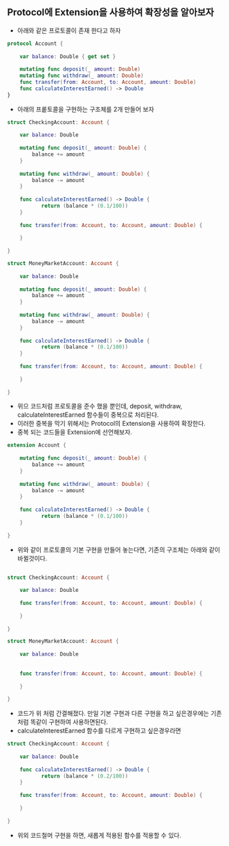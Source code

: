 ## Protocol에 Extension을 사용하여 확장성을 알아보자

- 아래와 같은 프로토콜이 존재 한다고 하자

```swift 
protocol Account {
    
    var balance: Double { get set }
    
    mutating func deposit(_ amount: Double)
    mutating func withdraw(_ amount: Double)
    func transfer(from: Account, to: Account, amount: Double)
    func calculateInterestEarned() -> Double
}
```

- 아래의 프롵토콜을 구현하는 구조체를 2개 만들어 보자 

```swift 
struct CheckingAccount: Account {
    
    var balance: Double
    
    mutating func deposit(_ amount: Double) {
        balance += amount
    }
    
    mutating func withdraw(_ amount: Double) {
        balance -= amount
    }
    
    func calculateInterestEarned() -> Double {
           return (balance * (0.1/100))
    }
    
    func transfer(from: Account, to: Account, amount: Double) {
        
    }
    
}

struct MoneyMarketAccount: Account {
    
    var balance: Double
    
    mutating func deposit(_ amount: Double) {
        balance += amount
    }
    
    mutating func withdraw(_ amount: Double) {
        balance -= amount
    }
    
    func calculateInterestEarned() -> Double {
           return (balance * (0.1/100))
    }
    
    func transfer(from: Account, to: Account, amount: Double) {
        
    }
    
}
```
- 위으 코드처럼 프로토콜을 준수 했을 뿐인데, deposit, withdraw, calculateInterestEarned 함수들이 중복으로 처리된다.
- 이러한 중복을 막기 위해서는 Protocol의 Extension을 사용하여 확장한다.
- 중복 되는 코드들을 Extension에 선언해보자.

```swift 
extension Account {
    
    mutating func deposit(_ amount: Double) {
        balance += amount
    }
    
    mutating func withdraw(_ amount: Double) {
        balance -= amount
    }
    
    func calculateInterestEarned() -> Double {
           return (balance * (0.1/100))
    }
    
}
```
- 위와 같이 프로토콜의 기본 구현을 만들어 놓는다면, 기존의 구조체는 아래와 같이 바뀔것이다.

```swift 

struct CheckingAccount: Account {
    
    var balance: Double
    
    func transfer(from: Account, to: Account, amount: Double) {
        
    }
    
}

struct MoneyMarketAccount: Account {
    
    var balance: Double
    
    
    func transfer(from: Account, to: Account, amount: Double) {
        
    }
    
}
```

- 코드가 위 처럼 간결해졌다. 만일 기본 구현과 다른 구현을 하고 싶은경우에는 기존 처럼 똑같이 구현하여 사용하면된다.
- calculateInterestEarned 함수를 다르게 구현하고 싶은경우라면 

```swift 
struct CheckingAccount: Account {
    
    var balance: Double
    
    func calculateInterestEarned() -> Double {
           return (balance * (0.2/100))
    }
    
    func transfer(from: Account, to: Account, amount: Double) {
        
    }
    
}
```

- 위외 코드철머 구현을 하면, 새롭게 적용된 함수를 적용할 수 있다.
